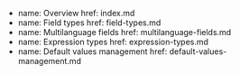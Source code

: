 - name: Overview
  href: index.md
- name: Field types
  href: field-types.md
- name: Multilanguage fields
  href: multilanguage-fields.md
- name: Expression types
  href: expression-types.md
- name: Default values management
  href: default-values-management.md
  
